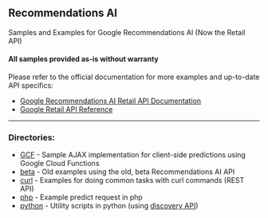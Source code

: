 ## Recommendations AI

Samples and Examples for Google Recommendations AI (Now the Retail API)

#### All samples provided as-is without warranty

Please refer to the official documentation for more examples and up-to-date API specifics:

* [Google Recommendations AI Retail API Documentation](https://cloud.google.com/retail/recommendations-ai/docs)
* [Google Retail API Reference](https://cloud.google.com/retail/docs/reference/rest)

***
### Directories:
- [GCF](/GCF/) - Sample AJAX implementation for client-side predictions using Google Cloud Functions
- [beta](/beta/) - Old examples using the old, beta Recommendations AI API
- [curl](/curl/) - Examples for doing common tasks with curl commands (REST API)
- [php](/php/) - Example predict request in php
- [python](/python/) - Utility scripts in python (using [discovery API](https://developers.google.com/discovery/))
